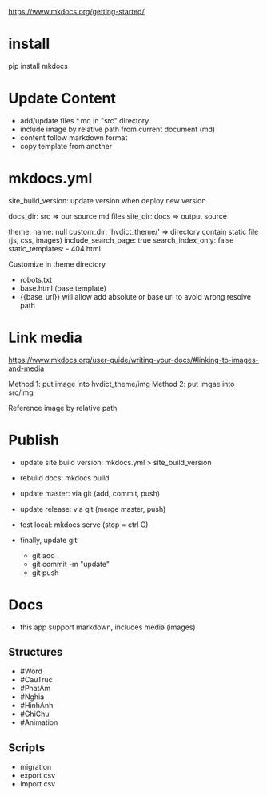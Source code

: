 https://www.mkdocs.org/getting-started/

# install
pip install mkdocs

# Update Content
+ add/update files *.md in "src" directory
+ include image by relative path from current document (md)
+ content follow markdown format
+ copy template from another

# mkdocs.yml
site_build_version: update version when deploy new version

docs_dir: src => our source md files
site_dir: docs => output source

theme:
  name: null
  custom_dir: 'hvdict_theme/'  => directory contain static file (js, css, images)
  include_search_page: true
  search_index_only: false
  static_templates:
    - 404.html

Customize in theme directory
+ robots.txt
+ base.html (base template)
+ {{base_url}} will allow add absolute or base url to avoid wrong resolve path

# Link media
https://www.mkdocs.org/user-guide/writing-your-docs/#linking-to-images-and-media

Method 1: put image into hvdict_theme/img
Method 2: put imgae into src/img

Reference image by relative path

# Publish
+ update site build version: mkdocs.yml > site_build_version
+ rebuild docs: mkdocs build
+ update master: via git (add, commit, push)
+ update release: via git (merge master, push)
+ test local: mkdocs serve (stop = ctrl C)

+ finally, update git: 
  + git add .
  + git commit -m "update"
  + git push

# Docs

+ this app support markdown, includes media (images)

## Structures
  + #Word
  + #CauTruc
  + #PhatAm
  + #Nghia
  + #HinhAnh
  + #GhiChu
  + #Animation

## Scripts
+ migration
+ export csv
+ import csv